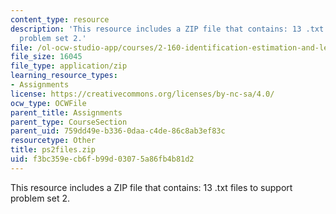 ```yaml
---
content_type: resource
description: 'This resource includes a ZIP file that contains: 13 .txt files to support
  problem set 2.'
file: /ol-ocw-studio-app/courses/2-160-identification-estimation-and-learning-spring-2006/f3bc359ecb6fb99d03075a86fb4b81d2_ps2files.zip
file_size: 16045
file_type: application/zip
learning_resource_types:
- Assignments
license: https://creativecommons.org/licenses/by-nc-sa/4.0/
ocw_type: OCWFile
parent_title: Assignments
parent_type: CourseSection
parent_uid: 759dd49e-b336-0daa-c4de-86c8ab3ef83c
resourcetype: Other
title: ps2files.zip
uid: f3bc359e-cb6f-b99d-0307-5a86fb4b81d2
---
```

This resource includes a ZIP file that contains: 13 .txt files to support problem set 2.